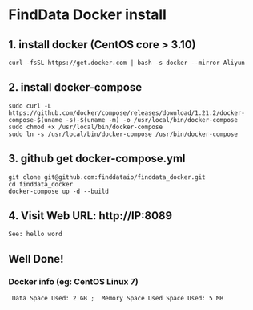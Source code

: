 # FindData Docker install
## 1. install docker (CentOS core > 3.10)
```
curl -fsSL https://get.docker.com | bash -s docker --mirror Aliyun
```
## 2. install docker-compose
```
sudo curl -L https://github.com/docker/compose/releases/download/1.21.2/docker-compose-$(uname -s)-$(uname -m) -o /usr/local/bin/docker-compose
sudo chmod +x /usr/local/bin/docker-compose
sudo ln -s /usr/local/bin/docker-compose /usr/bin/docker-compose
```

## 3. github get docker-compose.yml
```
git clone git@github.com:finddataio/finddata_docker.git
cd finddata_docker
docker-compose up -d --build
```

## 4. Visit Web URL: http://IP:8089
`See: hello word`

## Well Done!





### Docker info (eg: CentOS Linux 7)
` 
 Data Space Used: 2 GB ;  Memory Space Used Space Used: 5 MB
`
